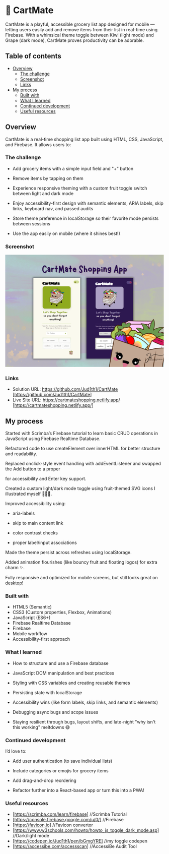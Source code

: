# 🛒 CartMate

CartMate is a playful, accessible grocery list app designed for mobile — letting users easily add and remove items from their list in real-time using Firebase. With a whimsical theme toggle between Kiwi (light mode) and Grape (dark mode), CartMate proves productivity can be adorable.

## Table of contents

- [Overview](#overview)
  - [The challenge](#the-challenge)
  - [Screenshot](#screenshot)
  - [Links](#links)
- [My process](#my-process)
  - [Built with](#built-with)
  - [What I learned](#what-i-learned)
  - [Continued development](#continued-development)
  - [Useful resources](#useful-resources)

## Overview

CartMate is a real-time shopping list app built using HTML, CSS, JavaScript, and Firebase. It allows users to:

### The challenge

- Add grocery items with a simple input field and "+" button

- Remove items by tapping on them

- Experience responsive theming with a custom fruit toggle switch between light and dark mode

- Enjoy accessibility-first design with semantic elements, ARIA labels, skip links, keyboard nav, and passed audits

- Store theme preference in localStorage so their favorite mode persists between sessions

- Use the app easily on mobile (where it shines best!)

### Screenshot

![](./CartMate.png)

### Links

- Solution URL: https://github.com/Jud1th1/CartMate [https://github.com/Jud1th1/CartMate]
- Live Site URL: https://cartmateshopping.netlify.app/ [https://cartmateshopping.netlify.app/]

## My process

Started with Scrimba’s Firebase tutorial to learn basic CRUD operations in JavaScript using Firebase Realtime Database.

Refactored code to use createElement over innerHTML for better structure and readability.

Replaced onclick-style event handling with addEventListener and swapped the Add button to a proper <form> for accessibility and Enter key support.

Created a custom light/dark mode toggle using fruit-themed SVG icons I illustrated myself 🍑🥝🍇.

Improved accessibility using:

- aria-labels

- skip to main content link

- color contrast checks

- proper label/input associations

Made the theme persist across refreshes using localStorage.

Added animation flourishes (like bouncy fruit and floating logos) for extra charm ✨.

Fully responsive and optimized for mobile screens, but still looks great on desktop!

### Built with

- HTML5 (Semantic)
- CSS3 (Custom properties, Flexbox, Animations)
- JavaScript (ES6+)
- Firebase Realtime Database
- Firebase
- Mobile workflow
- Accessibility-first approach

### What I learned

- How to structure and use a Firebase database

- JavaScript DOM manipulation and best practices

- Styling with CSS variables and creating reusable themes

- Persisting state with localStorage

- Accessibility wins (like form labels, skip links, and semantic elements)

- Debugging async bugs and scope issues

- Staying resilient through bugs, layout shifts, and late-night "why isn't this working" meltdowns 😅

### Continued development

I’d love to:

- Add user authentication (to save individual lists)

- Include categories or emojis for grocery items

- Add drag-and-drop reordering

- Refactor further into a React-based app or turn this into a PWA!

### Useful resources

- [https://scrimba.com/learn/firebase] //Scrimba Tutorial
- [https://console.firebase.google.com/u/0/] //Firebase
- [https://favicon.io] //Favicon convertor
- [https://www.w3schools.com/howto/howto_js_toggle_dark_mode.asp] //Dark/light mode
- [https://codepen.io/Jud1th1/pen/bGmgYRE] //my toggle codepen
- [https://accessibe.com/accessscan] //AccessiBe Audit Tool
